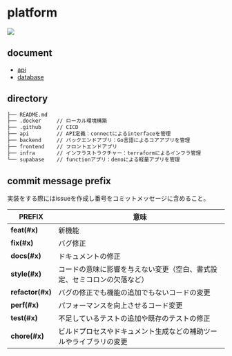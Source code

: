 # platform

<a href="https://codecov.io/gh/morning-night-guild/platform" >
<img src="https://codecov.io/gh/morning-night-guild/platform/branch/main/graph/badge.svg?token=OZM65W4G5Q"/>
</a>

## document

- [api](https://github.com/morning-night-guild/platform/tree/gh-pages/api)
- [database](https://github.com/morning-night-guild/platform/tree/gh-pages/database)

## directory

```bash
├── README.md
├── .docker     // ローカル環境構築
├── .github     // CICD
├── api         // API定義：connectによるinterfaceを管理
├── backend     // バックエンドアプリ：Go言語によるコアアプリを管理
├── frontend    // フロントエンドアプリ
├── infra       // インフラストラクチャー：terraformによるインフラ管理
└── supabase    // functionアプリ：denoによる軽量アプリを管理
```

## commit message prefix

実装をする際にはissueを作成し番号をコミットメッセージに含めること。

| PREFIX           | 意味                                                          |
| ---------------- | ------------------------------------------------------------ |
| **feat(#x)**     | 新機能                                                        |
| **fix(#x)**      | バグ修正                                                      |
| **docs(#x)**     | ドキュメントの修正                                              |
| **style(#x)**    | コードの意味に影響を与えない変更（空白、書式設定、セミコロンの欠落など） |
| **refactor(#x)** | バグの修正でも機能の追加でもないコードの変更                         |
| **perf(#x)**     | パフォーマンスを向上させるコード変更                               |
| **test(#x)**     | 不足しているテストの追加や既存のテストの修正                         |
| **chore(#x)**    | ビルドプロセスやドキュメント生成などの補助ツールやライブラリの変更      |
